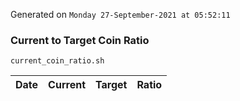 Generated on `Monday 27-September-2021 at 05:52:11`

### Current to Target Coin Ratio
`current_coin_ratio.sh`

Date|Current|Target|Ratio
---|---|---|---
